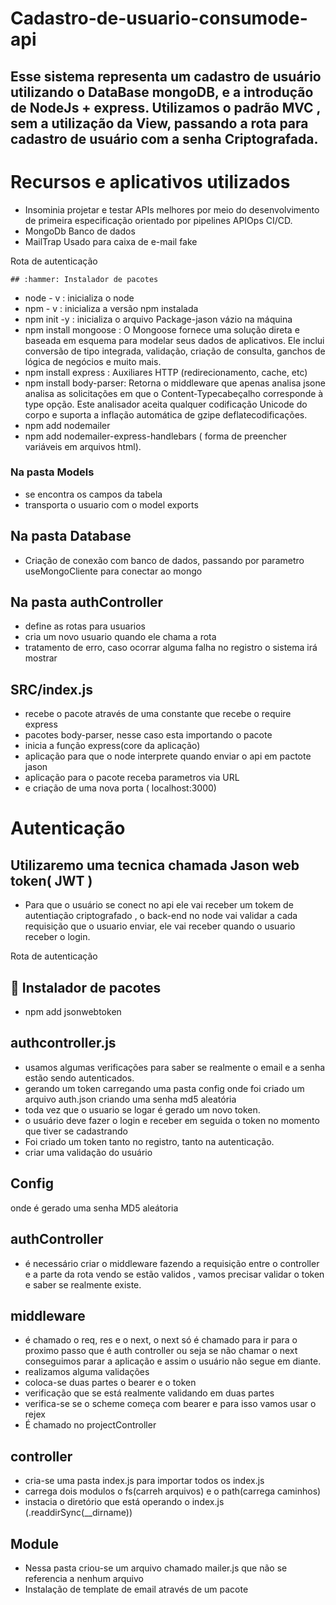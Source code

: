 # Cadastro-de-usuario-consumode-api

## Esse sistema representa um cadastro de usuário utilizando o DataBase mongoDB, e  a introdução de NodeJs + express. Utilizamos o padrão MVC , sem a utilização da View, passando a rota para cadastro de usuário com a senha Criptografada.

# Recursos e aplicativos utilizados
- Insominia
projetar e testar APIs melhores por meio do desenvolvimento de primeira especificação orientado por pipelines APIOps CI/CD.
- MongoDb
Banco de dados 
- MailTrap
Usado para caixa de e-mail fake

Rota de autenticação

	## :hammer: Instalador de pacotes
- node - v : inicializa o node
- npm - v : inicializa a versão npm instalada
- npm init -y : inicializa o arquivo Package-jason vázio na máquina
- npm install mongoose : O Mongoose fornece uma solução direta e baseada em esquema para modelar seus dados de aplicativos. Ele inclui conversão de tipo integrada, validação, criação de consulta, ganchos de lógica de negócios e muito mais.
-  npm install express : Auxiliares HTTP (redirecionamento, cache, etc)
- npm install body-parser: Retorna o middleware que apenas analisa jsone analisa as solicitações em que o Content-Typecabeçalho corresponde à type opção. Este analisador aceita qualquer codificação Unicode do corpo e suporta a inflação automática de gzipe deflatecodificações.
- npm add nodemailer
- npm add nodemailer-express-handlebars ( forma de preencher variáveis em arquivos html).


### Na pasta Models

- se encontra os campos da tabela 
- transporta o usuario com o model exports

 ## Na pasta Database
 - Criação de conexão com banco de dados, passando por parametro useMongoCliente para conectar ao mongo

 ## Na pasta authController
 - define as rotas para usuarios
 - cria um novo usuario quando ele chama a rota
 - tratamento de erro, caso ocorrar alguma falha no registro o sistema irá mostrar

 ## SRC/index.js
 - recebe o pacote através de uma constante que recebe o require express
 - pacotes body-parser, nesse caso esta importando o  pacote
 - inicia a função express(core da aplicação)
 - aplicação para que o node interprete quando enviar o api em pactote jason
 - aplicação para o pacote receba parametros via URL
 - e criação de uma nova porta ( localhost:3000)

# Autenticação

## Utilizaremo uma tecnica chamada Jason web token( JWT )
- Para que o usuário se conect no api ele vai receber um tokem de autentiação
criptografado , o back-end no node vai validar a cada requisição que o usuario enviar, ele vai receber quando o usuario receber o login. 

Rota de autenticação
## :hammer: Instalador de pacotes
- npm add jsonwebtoken

## authcontroller.js
- usamos algumas verificações para saber se realmente o email e a senha estão sendo autenticados.
- gerando um token carregando uma pasta config onde foi criado um arquivo auth.json criando uma senha md5 aleatória
- toda vez que o usuario  se logar é  gerado um novo token.
- o usuário deve fazer o login e receber em seguida o token no momento que tiver se cadastrando
- Foi criado um token tanto no registro, tanto na autenticação.
- criar uma validação do usuário 

## Config
onde é gerado uma senha MD5 aleátoria

## authController

- é necessário criar o middleware fazendo a requisição entre o controller e a parte da rota vendo se estão validos , vamos precisar validar o token e saber se realmente existe.

## middleware 
- é chamado o req, res e o next, o next só é chamado para ir para o proximo passo que é auth controller ou seja se não chamar o next conseguimos parar a aplicação e assim o usuário não segue em diante.
- realizamos alguma validações 
- coloca-se duas partes o bearer e o token
- verificação que se está realmente validando em duas partes
- verifica-se se o scheme começa com bearer e para isso vamos usar o rejex
- É chamado no projectController

## controller
- cria-se uma pasta index.js para importar todos os index.js
- carrega dois modulos o fs(carreh arquivos) e o path(carrega caminhos)
- instacia o diretório que está operando o index.js (.readdirSync(__dirname))

## Module
- Nessa pasta criou-se um arquivo chamado mailer.js que não se referencia a nenhum arquivo
- Instalação de template de email através de um pacote








